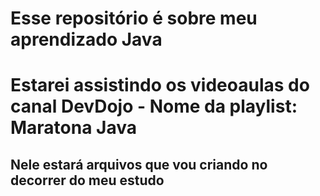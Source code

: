 # Esse repositório é sobre meu aprendizado Java
# Estarei assistindo os videoaulas do canal DevDojo - Nome da playlist: Maratona Java

## Nele estará arquivos que vou criando no decorrer do meu estudo